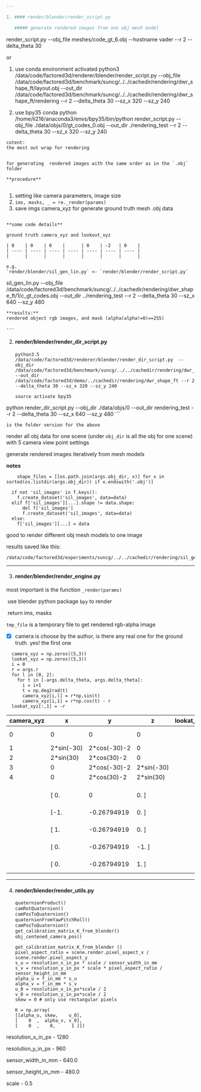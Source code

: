 ```yaml
---

1. #### render/blender/render_script.py

   ##### generate rendered images from one obj mesh model
```
render_script.py 
--obj_file meshes/code_gt_6.obj  --hostname vader --r 2 --delta_theta 30

or 
1. use conda environment activated
python3 /data/code/factored3d/renderer/blender/render_script.py  --obj_file /data/code/factored3d/benchmark/suncg/../../cachedir/rendering/dwr_shape_ft/layout.obj --out_dir /data/code/factored3d/benchmark/suncg/../../cachedir/rendering/dwr_shape_ft/rendering --r 2 --delta_theta 30 --sz_x 320 --sz_y 240


2. use bpy35 conda python
/home/li216/anaconda3/envs/bpy35/bin/python render_script.py  --obj_file ./data/objs/0/gt_codes_0.obj  --out_dir ./rendering_test --r 2 --delta_theta 30 --sz_x 320 --sz_y 240


```
cotent:
the most out wrap for rendering 


for generating  rendered images with the same order as in the `.obj` folder

**procedure**


```
1. setting like camera parameters, image size
2. `ims, masks, _ = re._render(params)`
3. save imgs
camera_xyz for generate ground truth mesh .obj data  
```

**some code details**

ground truth camera_xyz and lookout_xyz

| 0    | 0    | 0    |      | 0    | -2   | 0    |
| ---- | ---- | ---- | ---- | ---- | ---- | ---- |
|      |      |      |      |      |      |      |

e.g. 
`render/blender/sil_gen_lin.py` <- `render/blender/render_script.py`

```
sil_gen_lin.py
--obj_file /data/code/factored3d/benchmark/suncg/../../cachedir/rendering/dwr_shape_ft/1/c_gt_codes.obj --out_dir ../rendering_test --r 2 --delta_theta 30 --sz_x 640 --sz_y 480
```
**results:**
rendered object rgb images, and mask (alpha(alpha!=0)==255)

---
```


2. #### render/blender/render_dir_script.py 

    ```
    python3.5 /data/code/factored3d/renderer/blender/render_dir_script.py  --obj_dir /data/code/factored3d/benchmark/suncg/../../cachedir/rendering/dwr_shape_ft/1 --out_dir /data/code/factored3d/demo/../cachedir/rendering/dwr_shape_ft --r 2 --delta_theta 30 --sz_x 320 --sz_y 240 
    
    source activate bpy35
    ```

python render_dir_script.py --obj_dir ./data/objs/0 --out_dir rendering_test --r 2 --delta_theta 30 --sz_x 640 --sz_y 480
    ```

    is the folder version for the above 

   render all obj data for one scene (under `obj_dir` is all the obj for one scene) with 5 camera view point settings

   generate rendered images iteratively from mesh models

**notes**

```
    shape_files = [[os.path.join(args.obj_dir, x)] for x in sorted(os.listdir(args.obj_dir)) if x.endswith('.obj')]
    
  if not 'sil_images' in f.keys():
    f.create_dataset('sil_images', data=data)
  elif f['sil_images'][...].shape != data.shape:
      del f['sil_images']
      f.create_dataset('sil_images', data=data)
  else:
    f['sil_images'][...] = data
```
good to render different obj mesh models to one image

results saved like this:

```
/data/code/factored3d/experiments/suncg/../../cachedir/rendering/sil_gen_0/9cbce4f4b1653fb3cd347ae8bcc74196/000017/sil_gen_0.obj
```

---

3. ####  render/blender/render_engine.py

most important  is the function `_render(params)` 

​	use blender python package `bpy` to render 

​	return ims, masks

`tmp_file` is a temporary file to get rendered rgb-alpha image

  - [x] camera is choose  by the author, is there any real one for the ground truth. yes! the first one

```
  camera_xyz = np.zeros((5,3))
  lookat_xyz = np.zeros((5,3))
  i = 0
  r = args.r
  for l in [0, 2]:
    for t in [-args.delta_theta, args.delta_theta]:
      i = i+1
      t = np.deg2rad(t)
      camera_xyz[i,l] = r*np.sin(t)
      camera_xyz[i,1] = r*np.cos(t) - r
  lookat_xyz[:,1] = -r
```

| camera_xyz | x          | y            | z            | lookat_xyz | x     | y    | z    |      |              |
| :--------- | ---------- | ------------ | ------------ | ---------- | ----- | ---- | ---- | ---- | ------------ |
| 0          | 0          | 0            | 0            |            | 0     | -2   | 0    |      | ground truth |
| 1          | 2*sin(-30) | 2*cos(-30)-2 | 0            |            | 0     | -2   | 0    |      |              |
| 2          | 2*sin(30)  | 2*cos(30)-2  | 0            |            | 0     | -2   | 0    |      |              |
| 3          | 0          | 2*cos(-30)-2 | 2*sin(-30)   |            | 0     | -2   | 0    |      |              |
| 4          | 0          | 2*cos(30)-2  | 2*sin(30)    |            | 0     | -2   | 0    |      |              |
|            |            |              |              |            |       |      |      |      |              |
|            |            |              |              |            |       |      |      |      |              |
|            | [ 0.       | 0            | 0.        ]  |            | [[ 0. | -2   | 0.]  |      |              |
|            | [-1.       | -0.26794919  | 0.        ]  |            | [ 0.  | -2   | 0.]  |      |              |
|            | [ 1.       | -0.26794919  | 0.        ]  |            | [ 0.  | -2   | 0.]  |      |              |
|            | [ 0.       | -0.26794919  | -1.        ] |            | [ 0.  | -2   | 0.]  |      |              |
|            | [ 0.       | -0.26794919  | 1.        ]  |            | [ 0.  | -2   | 0.]] |      |              |

---
4. #### render/blender/render_utils.py

   ```python
   quaternionProduct()
   camRotQuaternion()
   camPosToQuaternion()
   quaternionFromYawPitchRoll()
   camPosToQuaternion()
   get_calibration_matrix_K_from_blender()
   obj_centened_camera_pos()
   ```

   ```
   get_calibration_matrix_K_from_blender ()
   pixel_aspect_ratio = scene.render.pixel_aspect_x / scene.render.pixel_aspect_y
   s_u = resolution_x_in_px * scale / sensor_width_in_mm
   s_v = resolution_y_in_px * scale * pixel_aspect_ratio / sensor_height_in_mm
   alpha_u = f_in_mm * s_u
   alpha_v = f_in_mm * s_v
   u_0 = resolution_x_in_px*scale / 2
   v_0 = resolution_y_in_px*scale / 2
   skew = 0 # only use rectangular pixels
   
   K = np.array(
   [[alpha_u, skew,    u_0],
   [    0  ,  alpha_v, v_0],
   [    0  ,    0,      1 ]])   
   ```


resolution_x_in_px - 1280

resolution_y_in_px - 960

sensor_width_in_mm - 640.0

sensor_height_in_mm - 480.0

scale - 0.5





